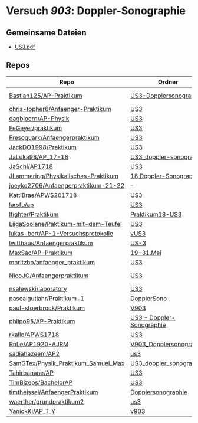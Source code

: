 # Versuch *903*: Doppler-Sonographie

## Gemeinsame Dateien
- [US3.pdf](https://docs.google.com/viewer?url=https://raw.githubusercontent.com/JLammering/Physikalisches-Praktikum/master/18%20Doppler-Sonographie/US3.pdf)

## Repos

|                                        Repo                                        |                                                       Ordner                                                        |                                                                                                                                                 PDFs                                                                                                                                                  |
|------------------------------------------------------------------------------------|---------------------------------------------------------------------------------------------------------------------|-------------------------------------------------------------------------------------------------------------------------------------------------------------------------------------------------------------------------------------------------------------------------------------------------------|
|[Bastian125/AP-Praktikum](../repo/Bastian125/AP-Praktikum)                          |[US3-Dopplersonographie](https://github.com/Bastian125/AP-Praktikum/tree/master/US3-Dopplersonographie)              |[US3 - Dopplersonographie.pdf](https://docs.google.com/viewer?url=https://raw.githubusercontent.com/Bastian125/AP-Praktikum/master/Versuche/US3%20-%20Dopplersonographie.pdf)                                                                                                                          |
|[chris-topher6/Anfaenger-Praktikum](../repo/chris-topher6/Anfaenger-Praktikum)      |[US3](https://github.com/chris-topher6/Anfaenger-Praktikum/tree/master/US3)                                          |–                                                                                                                                                                                                                                                                                                      |
|[dagbjoern/AP-Physik](../repo/dagbjoern/AP-Physik)                                  |[US3](https://github.com/dagbjoern/AP-Physik/tree/master/US3)                                                        |–                                                                                                                                                                                                                                                                                                      |
|[FeGeyer/praktikum](../repo/FeGeyer/praktikum)                                      |[US3](https://github.com/FeGeyer/praktikum/tree/master/4_Semester/US3)                                               |[US3.pdf](https://docs.google.com/viewer?url=https://raw.githubusercontent.com/FeGeyer/praktikum/master/4_Semester/PDF-Dateien/US3.pdf)                                                                                                                                                                |
|[Fresoquark/Anfaengerpraktikum](../repo/Fresoquark/Anfaengerpraktikum)              |[US3](https://github.com/Fresoquark/Anfaengerpraktikum/tree/master/US3)                                              |[main.pdf](https://docs.google.com/viewer?url=https://raw.githubusercontent.com/NicoWeio/awesome-ap-pdfs/main/Fresoquark%E2%88%95Anfaengerpraktikum/903/main.pdf) \*                                                                                                                                   |
|[JackDO1998/Praktikum](../repo/JackDO1998/Praktikum)                                |[US3](https://github.com/JackDO1998/Praktikum/tree/main/US3)                                                         |–                                                                                                                                                                                                                                                                                                      |
|[JaLuka98/AP_17-18](../repo/JaLuka98/AP_17-18)                                      |[US3_doppler-sonographie](https://github.com/JaLuka98/AP_17-18/tree/master/US3_doppler-sonographie)                  |–                                                                                                                                                                                                                                                                                                      |
|[JaSchl/AP1718](../repo/JaSchl/AP1718)                                              |[US3](https://github.com/JaSchl/AP1718/tree/master/US3)                                                              |–                                                                                                                                                                                                                                                                                                      |
|[JLammering/Physikalisches-Praktikum](../repo/JLammering/Physikalisches-Praktikum)  |[18 Doppler-Sonographie](https://github.com/JLammering/Physikalisches-Praktikum/tree/master/18%20Doppler-Sonographie)|[main.pdf](https://docs.google.com/viewer?url=https://raw.githubusercontent.com/NicoWeio/awesome-ap-pdfs/main/JLammering%E2%88%95Physikalisches-Praktikum/903/main.pdf) \*                                                                                                                             |
|[joeyko2706/Anfaengerpraktikum-21-22](../repo/joeyko2706/Anfaengerpraktikum-21-22)  |–                                                                                                                    |[vUS3.pdf](https://docs.google.com/viewer?url=https://raw.githubusercontent.com/joeyko2706/Anfaengerpraktikum-21-22/main/Protokolle/vUS3.pdf)                                                                                                                                                          |
|[KattiBrae/APWS201718](../repo/KattiBrae/APWS201718)                                |[US3](https://github.com/KattiBrae/APWS201718/tree/master/AP2/US3)                                                   |–                                                                                                                                                                                                                                                                                                      |
|[larsfu/ap](../repo/larsfu/ap)                                                      |[US3](https://github.com/larsfu/ap/tree/master/US3)                                                                  |[main.pdf](https://docs.google.com/viewer?url=https://raw.githubusercontent.com/NicoWeio/awesome-ap-pdfs/main/larsfu%E2%88%95ap/903/main.pdf) \*                                                                                                                                                       |
|[lfighter/Praktikum](../repo/lfighter/Praktikum)                                    |[Praktikum18-US3](https://github.com/lfighter/Praktikum/tree/master/Praktikum18-US3)                                 |–                                                                                                                                                                                                                                                                                                      |
|[LiigaSoolane/Paktikum-mit-dem-Teufel](../repo/LiigaSoolane/Paktikum-mit-dem-Teufel)|[US3](https://github.com/LiigaSoolane/Paktikum-mit-dem-Teufel/tree/main/US3)                                         |–                                                                                                                                                                                                                                                                                                      |
|[lukas-bert/AP-1-Versuchsprotokolle](../repo/lukas-bert/AP-1-Versuchsprotokolle)    |[vUS3](https://github.com/lukas-bert/AP-1-Versuchsprotokolle/tree/main/vUS3)                                         |–                                                                                                                                                                                                                                                                                                      |
|[lwitthaus/Anfaengerpraktikum](../repo/lwitthaus/Anfaengerpraktikum)                |[US-3](https://github.com/lwitthaus/Anfaengerpraktikum/tree/master/US-3)                                             |–                                                                                                                                                                                                                                                                                                      |
|[MaxSac/AP-Praktikum](../repo/MaxSac/AP-Praktikum)                                  |[19-31.Mai](https://github.com/MaxSac/AP-Praktikum/tree/master/19-31.Mai)                                            |–                                                                                                                                                                                                                                                                                                      |
|[moritzbo/anfaenger_praktikum](../repo/moritzbo/anfaenger_praktikum)                |[US3](https://github.com/moritzbo/anfaenger_praktikum/tree/main/US3)                                                 |–                                                                                                                                                                                                                                                                                                      |
|[NicoJG/Anfaengerpraktikum](../repo/NicoJG/Anfaengerpraktikum)                      |[US3](https://github.com/NicoJG/Anfaengerpraktikum/tree/master/US3)                                                  |[Abgabe.pdf](https://docs.google.com/viewer?url=https://raw.githubusercontent.com/NicoJG/Anfaengerpraktikum/master/US3/Abgabe.pdf)<br/>[main.pdf](https://docs.google.com/viewer?url=https://raw.githubusercontent.com/NicoWeio/awesome-ap-pdfs/main/NicoJG%E2%88%95Anfaengerpraktikum/903/main.pdf) \*|
|[nsalewski/laboratory](../repo/nsalewski/laboratory)                                |[US3](https://github.com/nsalewski/laboratory/tree/master/US3)                                                       |[main.pdf](https://docs.google.com/viewer?url=https://raw.githubusercontent.com/NicoWeio/awesome-ap-pdfs/main/nsalewski%E2%88%95laboratory/903/main.pdf) \*                                                                                                                                            |
|[pascalgutjahr/Praktikum-1](../repo/pascalgutjahr/Praktikum-1)                      |[DopplerSono](https://github.com/pascalgutjahr/Praktikum-1/tree/master/DopplerSono)                                  |–                                                                                                                                                                                                                                                                                                      |
|[paul-stoerbrock/Praktikum](../repo/paul-stoerbrock/Praktikum)                      |[V903](https://github.com/paul-stoerbrock/Praktikum/tree/master/V903)                                                |–                                                                                                                                                                                                                                                                                                      |
|[phlipo95/AP-Praktikum](../repo/phlipo95/AP-Praktikum)                              |[US3 - Doppler-Sonographie](https://github.com/phlipo95/AP-Praktikum/tree/master/US3%20-%20Doppler-Sonographie)      |–                                                                                                                                                                                                                                                                                                      |
|[rkallo/APWS1718](../repo/rkallo/APWS1718)                                          |[US3](https://github.com/rkallo/APWS1718/tree/master/US3)                                                            |[main.pdf](https://docs.google.com/viewer?url=https://raw.githubusercontent.com/rkallo/APWS1718/master/US3/main.pdf)                                                                                                                                                                                   |
|[RnLe/AP1920-AJRM](../repo/RnLe/AP1920-AJRM)                                        |[V903_Dopplersonographie](https://github.com/RnLe/AP1920-AJRM/tree/master/V903_Dopplersonographie)                   |[V903.pdf](https://docs.google.com/viewer?url=https://raw.githubusercontent.com/RnLe/AP1920-AJRM/master/V903_Dopplersonographie/V903.pdf)                                                                                                                                                              |
|[sadiahazeem/AP2](../repo/sadiahazeem/AP2)                                          |[us3](https://github.com/sadiahazeem/AP2/tree/main/us3/latex-template/us3)                                           |–                                                                                                                                                                                                                                                                                                      |
|[SamGTex/Physik_Praktikum_Samuel_Max](../repo/SamGTex/Physik_Praktikum_Samuel_Max)  |[US3_doppler_sonographie](https://github.com/SamGTex/Physik_Praktikum_Samuel_Max/tree/master/US3_doppler_sonographie)|[main.pdf](https://docs.google.com/viewer?url=https://raw.githubusercontent.com/NicoWeio/awesome-ap-pdfs/main/SamGTex%E2%88%95Physik_Praktikum_Samuel_Max/903/main.pdf) \*                                                                                                                             |
|[Tahirbanane/AP](../repo/Tahirbanane/AP)                                            |[US3](https://github.com/Tahirbanane/AP/tree/main/US3)                                                               |[main.pdf](https://docs.google.com/viewer?url=https://raw.githubusercontent.com/NicoWeio/awesome-ap-pdfs/main/Tahirbanane%E2%88%95AP/903/main.pdf) \*                                                                                                                                                  |
|[TimBizeps/BachelorAP](../repo/TimBizeps/BachelorAP)                                |[US3](https://github.com/TimBizeps/BachelorAP/tree/master/US3)                                                       |–                                                                                                                                                                                                                                                                                                      |
|[timtheissel/AnfaengerPraktikum](../repo/timtheissel/AnfaengerPraktikum)            |[Dopplersonographie](https://github.com/timtheissel/AnfaengerPraktikum/tree/main/Dopplersonographie)                 |–                                                                                                                                                                                                                                                                                                      |
|[waerther/grundpraktikum2](../repo/waerther/grundpraktikum2)                        |[us3](https://github.com/waerther/grundpraktikum2/tree/master/us3)                                                   |–                                                                                                                                                                                                                                                                                                      |
|[YanickKi/AP_T_Y](../repo/YanickKi/AP_T_Y)                                          |[v903](https://github.com/YanickKi/AP_T_Y/tree/main/v903)                                                            |[main.pdf](https://docs.google.com/viewer?url=https://raw.githubusercontent.com/NicoWeio/awesome-ap-pdfs/main/YanickKi%E2%88%95AP_T_Y/903/main.pdf) \*                                                                                                                                                 |

